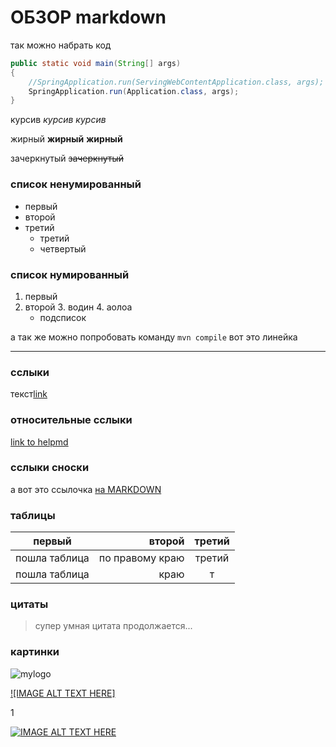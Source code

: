 # ОБЗОР markdown
так можно набрать код
```java
public static void main(String[] args)
{
    //SpringApplication.run(ServingWebContentApplication.class, args);
    SpringApplication.run(Application.class, args);
}
```

курсив *курсив* _курсив_

жирный **жирный** __жирный__

зачеркнутый ~~зачеркнутый~~

### список ненумированный
- первый
- второй
- третий
    - третий
    - четвертый

### список нумированный

1. первый
2. второй
    3. водин
    4. аолоа
    - подсписок

а так же можно попробовать команду `mvn compile`
вот это линейка

---

### сслыки
текст[link](https://www.youtube.com/watch?v=FFBTGdEMrQ4&list=PLU2ftbIeotGpewHtUVXBGfxywja3Ko-eA&index=15)
### относительные сслыки
[link to helpmd](./readme.md)
### сслыки сноски
а вот это ссылочка [на MARKDOWN][1]
### таблицы
первый | второй | третий
--- | ---: | :---:
пошла таблица | по правому краю | третий
пошла таблица | краю | т
### цитаты
>супер умная цитата
> продолжается...

[1]: (https://github.com/adam-p/markdown-here/wiki/Markdown-Cheatsheet)
### картинки
![mylogo](https://fashionhot.ru/wp-content/uploads/2019/10/EhOebpUd2F8.jpg)

[![IMAGE ALT TEXT HERE]](http://www.youtube.com/watch?v=FFBTGdEMrQ4)

1

[![IMAGE ALT TEXT HERE](http://img.youtube.com/vi/YOUTUBE_VIDEO_ID_HERE/0.jpg)](http://www.youtube.com/watch?v=FFBTGdEMrQ4)
